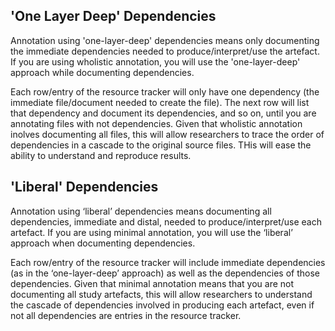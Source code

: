 ## 'One Layer Deep' Dependencies

Annotation using 'one-layer-deep' dependencies means only documenting the immediate dependencies needed to produce/interpret/use the artefact. If you are using wholistic annotation, you will use the 'one-layer-deep' approach while documenting dependencies.

Each row/entry of the resource tracker will only have one dependency (the immediate file/document needed to create the file). The next row will list that dependency and document its dependencies, and so on, until you are annotating files with not dependencies. Given that wholistic annotation inolves documenting all files, this will allow researchers to trace the order of dependencies in a cascade to the original source files. THis will ease the ability to understand and reproduce results.

## 'Liberal' Dependencies

Annotation using ‘liberal’ dependencies means documenting all dependencies, immediate and distal, needed to produce/interpret/use each artefact. If you are using minimal annotation, you will use the ‘liberal’ approach when documenting dependencies.

Each row/entry of the resource tracker will include immediate dependencies (as in the ‘one-layer-deep’ approach) as well as the dependencies of those dependencies. Given that minimal annotation means that you are not documenting all study artefacts, this will allow researchers to understand the cascade of dependencies involved in producing each artefact, even if not all dependencies are entries in the resource tracker.
